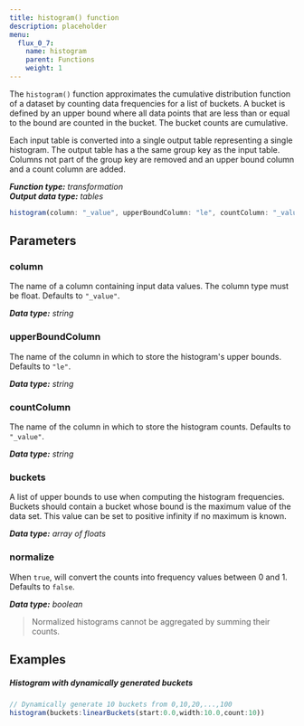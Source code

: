 ```yaml
---
title: histogram() function
description: placeholder
menu:
  flux_0_7:
    name: histogram
    parent: Functions
    weight: 1
---
```


The `histogram()` function approximates the cumulative distribution function of a dataset by counting data frequencies for a list of buckets.
A bucket is defined by an upper bound where all data points that are less than or equal to the bound are counted in the bucket.
The bucket counts are cumulative.

Each input table is converted into a single output table representing a single histogram.
The output table has a the same group key as the input table.
Columns not part of the group key are removed and an upper bound column and a count column are added.

_**Function type:** transformation_  
_**Output data type:** tables_

```js
histogram(column: "_value", upperBoundColumn: "le", countColumn: "_value", buckets: [50.0, 75.0, 90.0], normalize: false)
```

## Parameters

### column
The name of a column containing input data values.
The column type must be float.
Defaults to `"_value"`.

_**Data type:** string_

### upperBoundColumn
The name of the column in which to store the histogram's upper bounds.
Defaults to `"le"`.

_**Data type:** string_

### countColumn
The name of the column in which to store the histogram counts.
Defaults to `"_value"`.

_**Data type:** string_

### buckets
A list of upper bounds to use when computing the histogram frequencies.
Buckets should contain a bucket whose bound is the maximum value of the data set.
This value can be set to positive infinity if no maximum is known.

_**Data type:** array of floats_

### normalize
When `true`, will convert the counts into frequency values between 0 and 1.
Defaults to `false`.

_**Data type:** boolean_

> Normalized histograms cannot be aggregated by summing their counts.

## Examples

##### Histogram with dynamically generated buckets
```js
// Dynamically generate 10 buckets from 0,10,20,...,100
histogram(buckets:linearBuckets(start:0.0,width:10.0,count:10))
```
